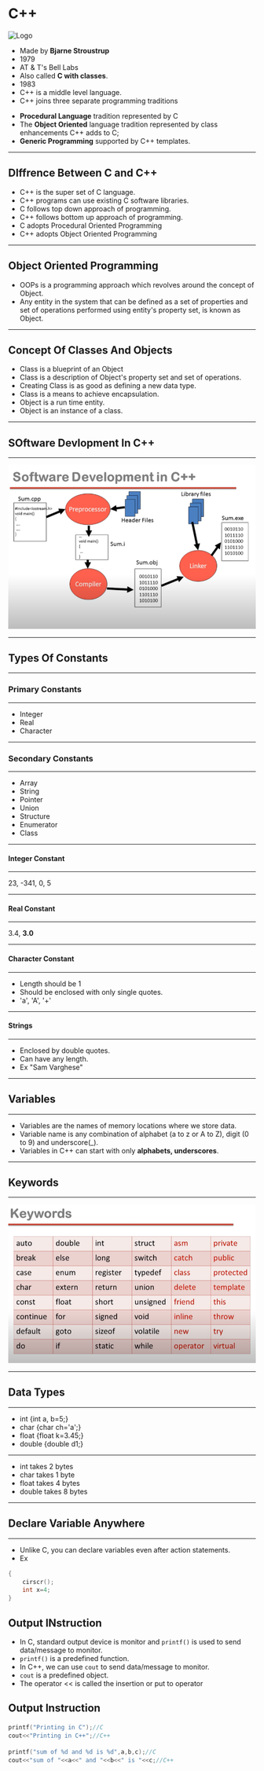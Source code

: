 # C++

![Logo](https://avatars.githubusercontent.com/u/13841574?s=400&v=4)

- Made by **Bjarne Stroustrup**
- 1979
- AT & T's Bell Labs
- Also called **C with classes**.
- 1983
- C++ is a middle level language.
- C++ joins three separate programming traditions

* **Procedural Language** tradition represented by C
* The **Object Oriented** language tradition represented by class enhancements C++ adds to C;
* **Generic Programming** supported by C++ templates.

<hr>

## DIffrence Between C and C++

- C++ is the super set of C language.
- C++ programs can use existing C software libraries.
- C follows top down approach of programming.
- C++ follows bottom up approach of programming.
- C adopts Procedural Oriented Programming
- C++ adopts Object Oriented Programming

<hr>

## Object Oriented Programming

- OOPs is a programming approach which revolves around the concept of Object.
- Any entity in the system that can be defined as a set of properties and set of operations performed using entity's property set, is known as Object.

<hr>

## Concept Of Classes And Objects

- Class is a blueprint of an Object
- Class is a description of Object's property set and set of operations.
- Creating Class is as good as defining a new data type.
- Class is a means to achieve encapsulation.
- Object is a run time entity.
- Object is an instance of a class.

<hr>

## SOftware Devlopment In C++

<hr>

![Software_dev](Images\Soft_dev.png)

<hr>

## Types Of Constants

<hr>

### Primary Constants

<hr>

- Integer
- Real
- Character

<hr>

### Secondary Constants

<hr>

- Array
- String
- Pointer
- Union
- Structure
- Enumerator
- Class

<hr>

#### Integer Constant

<hr>

23, -341, 0, 5

<hr>

#### Real Constant

<hr>

3.4, **3.0**

<hr>

#### Character Constant

<hr>

* Length should be 1
* Should be enclosed with only single quotes.
* 'a', 'A', '+'

<hr>

#### Strings

<hr>

* Enclosed by double quotes.
* Can have any length.
* Ex "Sam Varghese"

<hr>

## Variables

<hr>

* Variables are the names of memory locations where we store data.
* Variable name is any combination of alphabet (a to z or A to Z), digit (0 to 9) and underscore(_).
* Variables in C++ can start with only **alphabets, underscores**.

<hr>

## Keywords

<hr>

![Keywords](Images\keywords.png)

<hr>

## Data Types

<hr>

* int  {int a, b=5;}
* char {char ch='a';}
* float {float k=3.45;}
* double {double d1;}

<hr>

* int takes 2 bytes
* char takes 1 byte
* float takes 4 bytes
* double takes 8 bytes

<hr>

## Declare Variable Anywhere

<hr>

* Unlike C, you can declare variables even after action statements.
* Ex

```c
{
    cirscr();
    int x=4;
}
```

## Output INstruction

* In C, standard output device is monitor and ``printf()`` is used to send data/message to monitor.
* ``printf()`` is a predefined function.
* In C++, we can use ``cout`` to send data/message to monitor.
* ``cout`` is a predefined object.
* The operator << is called the insertion or put to operator

## Output Instruction

```c
printf("Printing in C");//C
cout<<"Printing in C++";//C++

printf("sum of %d and %d is %d",a,b,c);//C
cout<<"sum of "<<a<<" and "<<b<<" is "<<c;//C++
```

